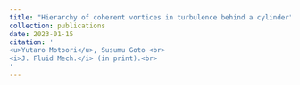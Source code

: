 ```yaml
---
title: "Hierarchy of coherent vortices in turbulence behind a cylinder"
collection: publications
date: 2023-01-15
citation: '
<u>Yutaro Motoori</u>, Susumu Goto <br> 
<i>J. Fluid Mech.</i> (in print).<br>
'
---
```

